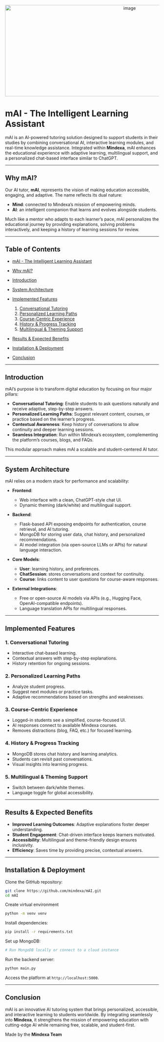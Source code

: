 <p align="center">
  <img width="800" height="300" alt="image" src="https://github.com/user-attachments/assets/a2a89ad3-5c97-4db6-a27e-1947c0c63740" />
</p>

# mAI - The Intelligent Learning Assistant

mAI is an AI-powered tutoring solution designed to support students in their studies by combining conversational AI, interactive learning modules, and real-time knowledge assistance. Integrated within **Mindexa**, mAI enhances the educational experience with adaptive learning, multilingual support, and a personalized chat-based interface similar to ChatGPT.

---

## Why mAI?

Our AI tutor, **mAI**, represents the vision of making education accessible, engaging, and adaptive. The name reflects its dual nature:

* **Mind**: connected to Mindexa’s mission of empowering minds.
* **AI**: an intelligent companion that learns and evolves alongside students.

Much like a mentor who adapts to each learner’s pace, mAI personalizes the educational journey by providing explanations, solving problems interactively, and keeping a history of learning sessions for review.

---

## Table of Contents

* [mAI - The Intelligent Learning Assistant](#mai---the-intelligent-learning-assistant)
* [Why mAI?](#why-mai)
* [Introduction](#introduction)
* [System Architecture](#system-architecture)
* [Implemented Features](#implemented-features)

  1. [Conversational Tutoring](#1-conversational-tutoring)
  2. [Personalized Learning Paths](#2-personalized-learning-paths)
  3. [Course-Centric Experience](#3-course-centric-experience)
  4. [History & Progress Tracking](#4-history--progress-tracking)
  5. [Multilingual & Theming Support](#5-multilingual--theming-support)
* [Results & Expected Benefits](#results--expected-benefits)
* [Installation & Deployment](#installation--deployment)
* [Conclusion](#conclusion)

---

## Introduction

mAI’s purpose is to transform digital education by focusing on four major pillars:

* **Conversational Tutoring**: Enable students to ask questions naturally and receive adaptive, step-by-step answers.
* **Personalized Learning Paths**: Suggest relevant content, courses, or practice based on the learner’s progress.
* **Contextual Awareness**: Keep history of conversations to allow continuity and deeper learning sessions.
* **Seamless Integration**: Run within Mindexa’s ecosystem, complementing the platform’s courses, blogs, and FAQs.

This modular approach makes mAI a scalable and student-centered AI tutor.

---

## System Architecture

mAI relies on a modern stack for performance and scalability:

* **Frontend**:

  * Web interface with a clean, ChatGPT-style chat UI.
  * Dynamic theming (dark/white) and multilingual support.

* **Backend**:

  * Flask-based API exposing endpoints for authentication, course retrieval, and AI tutoring.
  * MongoDB for storing user data, chat history, and personalized recommendations.
  * AI model integration (via open-source LLMs or APIs) for natural language interaction.

* **Core Models**:

  * **User**: learning history, and preferences.
  * **ChatSession**: stores conversations and context for continuity.
  * **Course**: links content to user questions for course-aware responses.

* **External Integrations**:

  * Free or open-source AI models via APIs (e.g., Hugging Face, OpenAI-compatible endpoints).
  * Language translation APIs for multilingual responses.

---

## Implemented Features

### 1. Conversational Tutoring

* Interactive chat-based learning.
* Contextual answers with step-by-step explanations.
* History retention for ongoing sessions.

### 2. Personalized Learning Paths

* Analyze student progress.
* Suggest next modules or practice tasks.
* Adaptive recommendations based on strengths and weaknesses.

### 3. Course-Centric Experience

* Logged-in students see a simplified, course-focused UI.
* AI responses connect to available Mindexa courses.
* Removes distractions (blog, FAQ, etc.) for focused learning.

### 4. History & Progress Tracking

* MongoDB stores chat history and learning analytics.
* Students can revisit past conversations.
* Visual insights into learning progress.

### 5. Multilingual & Theming Support

* Switch between dark/white themes.
* Language toggle for global accessibility.

---

## Results & Expected Benefits

* **Improved Learning Outcomes**: Adaptive explanations foster deeper understanding.
* **Student Engagement**: Chat-driven interface keeps learners motivated.
* **Accessibility**: Multilingual and theme-friendly design ensures inclusivity.
* **Efficiency**: Saves time by providing precise, contextual answers.

---

## Installation & Deployment

Clone the GitHub repository:

```bash
git clone https://github.com/mindexa/mAI.git
cd mAI
```

Create virtual environment

```bash
python -m venv venv
```

Install dependencies:

```bash
pip install -r requirements.txt
```

Set up MongoDB:

```bash
# Run MongoDB locally or connect to a cloud instance
```

Run the backend server:

```bash
python main.py
```

Access the platform at `http://localhost:5000`.

---

## Conclusion

mAI is an innovative AI tutoring system that brings personalized, accessible, and interactive learning to students worldwide. By integrating seamlessly into **Mindexa**, it strengthens the mission of empowering education with cutting-edge AI while remaining free, scalable, and student-first.

Made by the **Mindexa Team**
